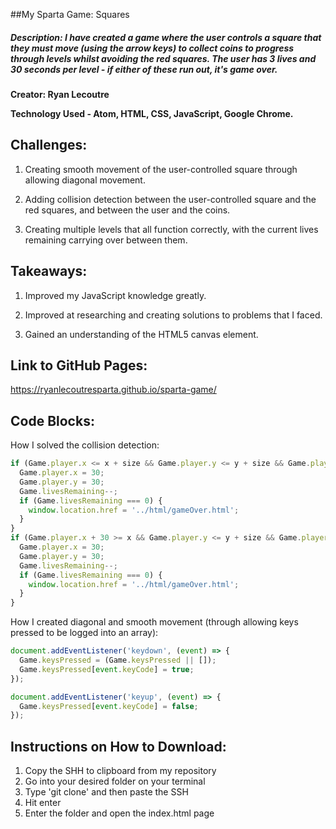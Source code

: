 ##My Sparta Game: Squares

##### Description: I have created a game where the user controls a square that they must move (using the arrow keys) to collect coins to progress through levels whilst avoiding the red squares. The user has 3 lives and 30 seconds per level - if either of these run out, it's game over.
**Creator: Ryan Lecoutre**

**Technology Used - Atom, HTML, CSS, JavaScript, Google Chrome.**

## Challenges:

1. Creating smooth movement of the user-controlled square through allowing diagonal movement.

2. Adding collision detection between the user-controlled square and the red squares, and between the user and the coins.

3. Creating multiple levels that all function correctly, with the current lives remaining carrying over between them.

## Takeaways:

1. Improved my JavaScript knowledge greatly.

2. Improved at researching and creating solutions to problems that I faced.

3. Gained an understanding of the HTML5 canvas element.

## Link to GitHub Pages:

https://ryanlecoutresparta.github.io/sparta-game/

## Code Blocks:

How I solved the collision detection:

```JavaScript
if (Game.player.x <= x + size && Game.player.y <= y + size && Game.player.y + 30 >= y && Game.player.x >= x){
  Game.player.x = 30;
  Game.player.y = 30;
  Game.livesRemaining--;
  if (Game.livesRemaining === 0) {
    window.location.href = '../html/gameOver.html';
  }
}
if (Game.player.x + 30 >= x && Game.player.y <= y + size && Game.player.y + 30 >= y && Game.player.x + 30 <= x + size){
  Game.player.x = 30;
  Game.player.y = 30;
  Game.livesRemaining--;
  if (Game.livesRemaining === 0) {
    window.location.href = '../html/gameOver.html';
  }
}
```

How I created diagonal and smooth movement (through allowing keys pressed to be logged into an array):

```JavaScript
document.addEventListener('keydown', (event) => {
  Game.keysPressed = (Game.keysPressed || []);
  Game.keysPressed[event.keyCode] = true;
});

document.addEventListener('keyup', (event) => {
  Game.keysPressed[event.keyCode] = false;
});
```

## Instructions on How to Download:

1. Copy the SHH to clipboard from my repository
2. Go into your desired folder on your terminal
3. Type 'git clone' and then paste the SSH
4. Hit enter
5. Enter the folder and open the index.html page
